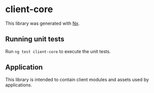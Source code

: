 # client-core

This library was generated with [Nx](https://nx.dev).

## Running unit tests

Run `ng test client-core` to execute the unit tests.

## Application

This library is intended to contain client modules and assets used by applications.
